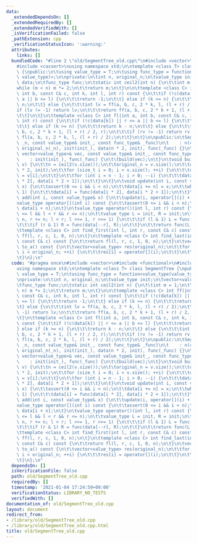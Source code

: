 ```yaml
---
data:
  _extendedDependsOn: []
  _extendedRequiredBy: []
  _extendedVerifiedWith: []
  _isVerificationFailed: false
  _pathExtension: cpp
  _verificationStatusIcon: ':warning:'
  attributes:
    links: []
  bundledCode: "#line 2 \"old/SegmentTree_old.cpp\"\n#include <vector>\n#include <functional>\n\
    #include <cassert>\nusing namespace std;\n\ntemplate <class T> class SegmentTree\
    \ {\npublic:\n\tusing value_type = T;\n\tusing func_type = function<value_type(value_type,\
    \ value_type)>;\n\nprivate:\n\tint n, original_n;\n\tvalue_type init;\n\tvector<value_type>\
    \ data;\n\tfunc_type func;\n\tstatic int ceil2(int n) {\n\t\tint m = 1;\n\t\t\
    while (m < n) m *= 2;\n\t\treturn m;\n\t}\n\n\ttemplate <class C> int ff(int a,\
    \ int b, const C& c, int k, int l, int r) const {\n\t\tif (!c(data[k]) || r <=\
    \ a || b <= l) {\n\t\t\treturn -1;\n\t\t} else if (k >= n) {\n\t\t\treturn k -\
    \ n;\n\t\t} else {\n\t\t\tint lv = ff(a, b, c, 2 * k, l, (l + r) / 2);\n\t\t\t\
    if (lv != -1) return lv;\n\t\t\treturn ff(a, b, c, 2 * k + 1, (l + r) / 2, r);\n\
    \t\t}\n\t}\n\ttemplate <class C> int fl(int a, int b, const C& c, int k, int l,\
    \ int r) const {\n\t\tif (!c(data[k]) || r <= a || b <= l) {\n\t\t\treturn -1;\n\
    \t\t} else if (k >= n) {\n\t\t\treturn k - n;\n\t\t} else {\n\t\t\tint rv = fl(a,\
    \ b, c, 2 * k + 1, (l + r) / 2, r);\n\t\t\tif (rv != -1) return rv;\n\t\t\treturn\
    \ fl(a, b, c, 2 * k, l, (l + r) / 2);\n\t\t}\n\t}\n\npublic:\n\tSegmentTree(int\
    \ _n, const value_type& init_, const func_type& _func)\n\t    : n(ceil2(_n)),\
    \ original_n(_n), init(init_), data(n * 2, init), func(_func) {}\n\tSegmentTree(const\
    \ vector<value_type>& vec, const value_type& init_, const func_type& _func)\n\t\
    \    : init(init_), func(_func) {\n\t\tbuild(vec);\n\t}\n\tvoid build(const vector<value_type>&\
    \ v) {\n\t\tn = ceil2(v.size());\n\t\toriginal_n = v.size();\n\t\tdata.assign(n\
    \ * 2, init);\n\t\tfor (size_t i = 0; i < v.size(); ++i) {\n\t\t\tdata[i + n]\
    \ = v[i];\n\t\t}\n\t\tfor (int i = n - 1; i > 0; --i) {\n\t\t\tdata[i] = func(data[i\
    \ * 2], data[i * 2 + 1]);\n\t\t}\n\t}\n\tvoid update(int i, const value_type&\
    \ x) {\n\t\tassert(0 <= i && i < n);\n\t\tdata[i += n] = x;\n\t\twhile (i >>=\
    \ 1) {\n\t\t\tdata[i] = func(data[i * 2], data[i * 2 + 1]);\n\t\t}\n\t}\n\tvoid\
    \ add(int i, const value_type& x) {\n\t\tupdate(i, operator[](i) + x);\n\t}\n\t\
    value_type operator[](int i) const {\n\t\tassert(0 <= i && i < n);\n\t\treturn\
    \ data[i + n];\n\t}\n\tvalue_type operator()(int l, int r) const {\n\t\tassert(0\
    \ <= l && l < r && r <= n);\n\t\tvalue_type L = init, R = init;\n\t\tfor (l +=\
    \ n, r += n; l < r; l >>= 1, r >>= 1) {\n\t\t\tif (l & 1) L = func(L, data[l++]);\n\
    \t\t\tif (r & 1) R = func(data[--r], R);\n\t\t}\n\t\treturn func(L, R);\n\t}\n\
    \ttemplate <class C> int find_first(int l, int r, const C& c) const {\n\t\treturn\
    \ ff(l, r, c, 1, 0, n);\n\t}\n\ttemplate <class C> int find_last(int l, int r,\
    \ const C& c) const {\n\t\treturn fl(l, r, c, 1, 0, n);\n\t}\n\tvector<value_type>\
    \ to_a() const {\n\t\tvector<value_type> res(original_n);\n\t\tfor (int i = 0;\
    \ i < original_n; ++i) {\n\t\t\tres[i] = operator[](i);\n\t\t}\n\t\treturn res;\n\
    \t}\n};\n"
  code: "#pragma once\n#include <vector>\n#include <functional>\n#include <cassert>\n\
    using namespace std;\n\ntemplate <class T> class SegmentTree {\npublic:\n\tusing\
    \ value_type = T;\n\tusing func_type = function<value_type(value_type, value_type)>;\n\
    \nprivate:\n\tint n, original_n;\n\tvalue_type init;\n\tvector<value_type> data;\n\
    \tfunc_type func;\n\tstatic int ceil2(int n) {\n\t\tint m = 1;\n\t\twhile (m <\
    \ n) m *= 2;\n\t\treturn m;\n\t}\n\n\ttemplate <class C> int ff(int a, int b,\
    \ const C& c, int k, int l, int r) const {\n\t\tif (!c(data[k]) || r <= a || b\
    \ <= l) {\n\t\t\treturn -1;\n\t\t} else if (k >= n) {\n\t\t\treturn k - n;\n\t\
    \t} else {\n\t\t\tint lv = ff(a, b, c, 2 * k, l, (l + r) / 2);\n\t\t\tif (lv !=\
    \ -1) return lv;\n\t\t\treturn ff(a, b, c, 2 * k + 1, (l + r) / 2, r);\n\t\t}\n\
    \t}\n\ttemplate <class C> int fl(int a, int b, const C& c, int k, int l, int r)\
    \ const {\n\t\tif (!c(data[k]) || r <= a || b <= l) {\n\t\t\treturn -1;\n\t\t\
    } else if (k >= n) {\n\t\t\treturn k - n;\n\t\t} else {\n\t\t\tint rv = fl(a,\
    \ b, c, 2 * k + 1, (l + r) / 2, r);\n\t\t\tif (rv != -1) return rv;\n\t\t\treturn\
    \ fl(a, b, c, 2 * k, l, (l + r) / 2);\n\t\t}\n\t}\n\npublic:\n\tSegmentTree(int\
    \ _n, const value_type& init_, const func_type& _func)\n\t    : n(ceil2(_n)),\
    \ original_n(_n), init(init_), data(n * 2, init), func(_func) {}\n\tSegmentTree(const\
    \ vector<value_type>& vec, const value_type& init_, const func_type& _func)\n\t\
    \    : init(init_), func(_func) {\n\t\tbuild(vec);\n\t}\n\tvoid build(const vector<value_type>&\
    \ v) {\n\t\tn = ceil2(v.size());\n\t\toriginal_n = v.size();\n\t\tdata.assign(n\
    \ * 2, init);\n\t\tfor (size_t i = 0; i < v.size(); ++i) {\n\t\t\tdata[i + n]\
    \ = v[i];\n\t\t}\n\t\tfor (int i = n - 1; i > 0; --i) {\n\t\t\tdata[i] = func(data[i\
    \ * 2], data[i * 2 + 1]);\n\t\t}\n\t}\n\tvoid update(int i, const value_type&\
    \ x) {\n\t\tassert(0 <= i && i < n);\n\t\tdata[i += n] = x;\n\t\twhile (i >>=\
    \ 1) {\n\t\t\tdata[i] = func(data[i * 2], data[i * 2 + 1]);\n\t\t}\n\t}\n\tvoid\
    \ add(int i, const value_type& x) {\n\t\tupdate(i, operator[](i) + x);\n\t}\n\t\
    value_type operator[](int i) const {\n\t\tassert(0 <= i && i < n);\n\t\treturn\
    \ data[i + n];\n\t}\n\tvalue_type operator()(int l, int r) const {\n\t\tassert(0\
    \ <= l && l < r && r <= n);\n\t\tvalue_type L = init, R = init;\n\t\tfor (l +=\
    \ n, r += n; l < r; l >>= 1, r >>= 1) {\n\t\t\tif (l & 1) L = func(L, data[l++]);\n\
    \t\t\tif (r & 1) R = func(data[--r], R);\n\t\t}\n\t\treturn func(L, R);\n\t}\n\
    \ttemplate <class C> int find_first(int l, int r, const C& c) const {\n\t\treturn\
    \ ff(l, r, c, 1, 0, n);\n\t}\n\ttemplate <class C> int find_last(int l, int r,\
    \ const C& c) const {\n\t\treturn fl(l, r, c, 1, 0, n);\n\t}\n\tvector<value_type>\
    \ to_a() const {\n\t\tvector<value_type> res(original_n);\n\t\tfor (int i = 0;\
    \ i < original_n; ++i) {\n\t\t\tres[i] = operator[](i);\n\t\t}\n\t\treturn res;\n\
    \t}\n};\n"
  dependsOn: []
  isVerificationFile: false
  path: old/SegmentTree_old.cpp
  requiredBy: []
  timestamp: '2021-01-04 17:24:59+09:00'
  verificationStatus: LIBRARY_NO_TESTS
  verifiedWith: []
documentation_of: old/SegmentTree_old.cpp
layout: document
redirect_from:
- /library/old/SegmentTree_old.cpp
- /library/old/SegmentTree_old.cpp.html
title: old/SegmentTree_old.cpp
---
```

